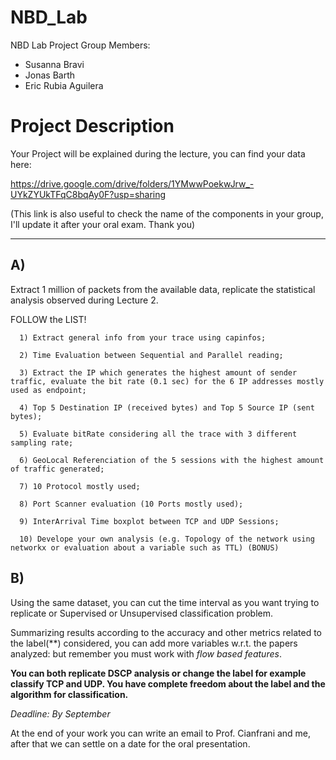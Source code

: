 # NBD_Lab
NBD Lab Project
Group Members:

- Susanna Bravi
- Jonas Barth
- Eric Rubia Aguilera

# Project Description
Your Project will be explained during the lecture, you can find your data here:

https://drive.google.com/drive/folders/1YMwwPoekwJrw_-UYkZYUkTFqC8bqAy0F?usp=sharing

(This link is also useful to check the name of the components in your group, I'll update it after your oral exam. Thank you)

_____________________________________________________________________________________________________________________

## A) 
Extract 1 million of packets from the available data, replicate the statistical analysis observed during Lecture 2.

FOLLOW the LIST!

      1) Extract general info from your trace using capinfos;

      2) Time Evaluation between Sequential and Parallel reading;

      3) Extract the IP which generates the highest amount of sender traffic, evaluate the bit rate (0.1 sec) for the 6 IP addresses mostly used as endpoint;

      4) Top 5 Destination IP (received bytes) and Top 5 Source IP (sent bytes);
      
      5) Evaluate bitRate considering all the trace with 3 different sampling rate;

      6) GeoLocal Referenciation of the 5 sessions with the highest amount of traffic generated;

      7) 10 Protocol mostly used;

      8) Port Scanner evaluation (10 Ports mostly used);

      9) InterArrival Time boxplot between TCP and UDP Sessions;
      
      10) Develope your own analysis (e.g. Topology of the network using networkx or evaluation about a variable such as TTL) (BONUS)




## B) 
Using the same dataset, you can cut the time interval as you want trying to replicate or Supervised or Unsupervised classification problem.

Summarizing results according to the accuracy and other metrics related to the label(**) considered, you can add more variables w.r.t. 
the papers analyzed: but remember you must work with *flow based features*.


**You can both replicate DSCP analysis or change the label for example classify TCP and UDP. You have complete freedom about the label and the algorithm for classification.**


*Deadline: By September*

At the end of your work you can write an email to Prof. Cianfrani and me, after that we can settle on a date for the oral presentation.


